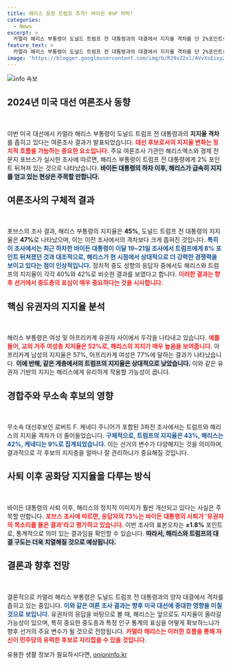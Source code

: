 ```yaml
---
title: 해리스 등장 트럼프 추격! 바이든 8%P 하락!
categories:
  - News
excerpt: >
  카멀라 해리스 부통령이 도널드 트럼프 전 대통령과의 대결에서 지지율 격차를 단 2%포인트로 좁혔습니다. 조 바이든의 사퇴 후, 해리스는 각종 여론조사에서 상승세를 보이며, 교외 여성과 유색 인종 지지에 강세를 보이고 있습니다. 2024년 대선이 본격적으로 다가오는 가운데, 치열한 승부가 예상됩니다!
feature_text: >
  카멀라 해리스 부통령이 도널드 트럼프 전 대통령과의 대결에서 지지율 격차를 단 2%포인트로 좁혔습니다. 조 바이든의 사퇴 후, 해리스는 각종 여론조사에서 상승세를 보이며, 교외 여성과 유색 인종 지지에 강세를 보이고 있습니다. 2024년 대선이 본격적으로 다가오는 가운데, 치열한 승부가 예상됩니다!
image: 'https://blogger.googleusercontent.com/img/b/R29vZ2xl/AVvXsEixyZcFfHzMRdzZMjFBmAUKJYCLCGyLL1o632UiGVXcaFdKo_bkvkuCioo0uUKlGfBVcT3P84aROyZIXSBEx3Aw5nCQ3pTgDom1WDC4m8eifvWiAmWEEVb4x6G_l8C0QH225ldMjyaFvpxGEBGNO37VmDTDMHGhJPq73UglMfDca1-0aw/s1600/blogspot.png'
---
```


<p><img src="https://blogger.googleusercontent.com/img/b/R29vZ2xl/AVvXsEixyZcFfHzMRdzZMjFBmAUKJYCLCGyLL1o632UiGVXcaFdKo_bkvkuCioo0uUKlGfBVcT3P84aROyZIXSBEx3Aw5nCQ3pTgDom1WDC4m8eifvWiAmWEEVb4x6G_l8C0QH225ldMjyaFvpxGEBGNO37VmDTDMHGhJPq73UglMfDca1-0aw/s1600/blogspot.png" alt="info 속보" /></p>

<h2 data-ke-size="size26">2024년 미국 대선 여론조사 동향</h2>

<p data-ke-size="size16">&nbsp;</p>

<p>이번 미국 대선에서 카멀라 해리스 부통령이 도널드 트럼프 전 대통령과의 <b>지지율 격차</b>를 좁히고 있다는 여론조사 결과가 발표되었습니다. <b><span style="color: #ee2323;">대선 후보로서의 지지율 변화는 정치적 흐름을 가늠하는 중요한 요소입니다.</span></b> 주요 여론조사 기관인 해리스엑스와 경제 전문지 포브스가 실시한 조사에 따르면, 해리스 부통령이 트럼프 전 대통령에게 2% 포인트 뒤쳐져 있는 것으로 나타났습니다. <b><span style="background-color: #21538527;">바이든 대통령의 하차 이후, 해리스가 급속히 지지를 얻고 있는 현상은 주목할 만합니다.</span></b> </p>

<h2 data-ke-size="size26">여론조사의 구체적 결과</h2>

<p data-ke-size="size16">&nbsp;</p>

<p>포브스의 조사 결과, 해리스 부통령의 지지율은 <strong>45%</strong>, 도널드 트럼프 전 대통령의 지지율은 <strong>47%</strong>로 나타났으며, 이는 이전 조사에서의 격차보다 크게 좁혀진 것입니다. <b><span style="color: #1a5490;">특히 이 조사에서는 최근 하차한 바이든 대통령이 이달 19~21일 조사에서 트럼프에게 8% 포인트 뒤쳐졌던 것과 대조적으로, 해리스가 현 시점에서 상대적으로 더 강력한 경쟁력을 보이고 있다는 점이 인상적입니다.</span></b> 정치적 중도 성향의 응답자 중에서도 해리스와 트럼프의 지지율이 각각 40%와 42%로 비슷한 결과를 보였다고 합니다. <b><span style="color: #ee2323;">이러한 결과는 향후 선거에서 중도층의 표심이 매우 중요하다는 것을 시사합니다.</span></b> </p>

<h2 data-ke-size="size26">핵심 유권자의 지지율 분석</h2>

<p data-ke-size="size16">&nbsp;</p>

<p>해리스 부통령은 여성 및 아프리카계 유권자 사이에서 두각을 나타내고 있습니다. <b><span style="color: #ee2323;">예를 들어, 교외 거주 여성층 지지율은 52%로, 해리스의 지지가 매우 높음을 보여줍니다.</span></b> 아프리카계 남성의 지지율은 57%, 아프리카계 여성은 77%에 달하는 결과가 나타났습니다. <b><span style="background-color: #21538527;">이에 반해, 같은 계층에서의 트럼프의 지지율은 상대적으로 낮았습니다.</span></b> 이와 같은 유권자 기반의 지지는 해리스에게 유리하게 작용할 가능성이 큽니다. </p>

<h2 data-ke-size="size26">경합주와 무소속 후보의 영향</h2>

<p data-ke-size="size16">&nbsp;</p>

<p>무소속 대선후보인 로버트 F. 케네디 주니어가 포함된 3파전 조사에서는 트럼프와 해리스의 지지율 격차가 더 줄어들었습니다. <b><span style="color: #1a5490;">구체적으로, 트럼프의 지지율은 43%, 해리스는 42%, 케네디는 9%로 집계되었습니다.</span></b> 이는 선거의 변수가 다양해지는 것을 의미하며, 결과적으로 각 후보의 지지층을 얼마나 잘 관리하냐가 중요해질 것입니다. </p>

<h2 data-ke-size="size26">사퇴 이후 공화당 지지율을 다루는 방식</h2>

<p data-ke-size="size16">&nbsp;</p>

<p>바이든 대통령의 사퇴 이후, 해리스의 정치적 이미지가 훨씬 개선되고 있다는 사실은 주목할 만합니다. <b><span style="color: #ee2323;">포브스 조사에 따르면, 응답자의 73%는 바이든 대통령의 사퇴가 '유권자의 목소리를 들은 결과'라고 평가하고 있습니다.</span></b> 이번 조사의 표본오차는 <strong>±1.8%</strong> 포인트로, 통계적으로 의미 있는 결과임을 확인할 수 있습니다. <b><span style="background-color: #21538527;">따라서, 해리스와 트럼프의 대결 구도는 더욱 치열해질 것으로 예상됩니다.</span></b></p>

<h2 data-ke-size="size26">결론과 향후 전망</h2>

<p data-ke-size="size16">&nbsp;</p>

<p>결론적으로 카멀라 해리스 부통령은 도널드 트럼프 전 대통령과의 양자 대결에서 격차를 좁히고 있는 중입니다. <b><span style="color: #1a5490;">이와 같은 여론 조사 결과는 향후 미국 대선에 중대한 영향을 미칠 것으로 보입니다.</span></b> 유권자의 응답을 바탕으로 볼 때, 해리스는 앞으로도 지지율이 올라갈 가능성이 있으며, 특히 중요한 중도층과 특정 인구 통계의 표심을 어떻게 확보하느냐가 향후 선거의 주요 변수가 될 것으로 전망됩니다. <b><span style="color: #ee2323;">카멀라 해리스는 이러한 흐름을 통해 자신이 민주당의 유력한 후보로 자리잡을 수 있을 것입니다.</span></b></p>
유용한 생활 정보가 필요하시다면, <a href="https://onioninfo.kr" rel="dofollow">onioninfo.kr</a>


